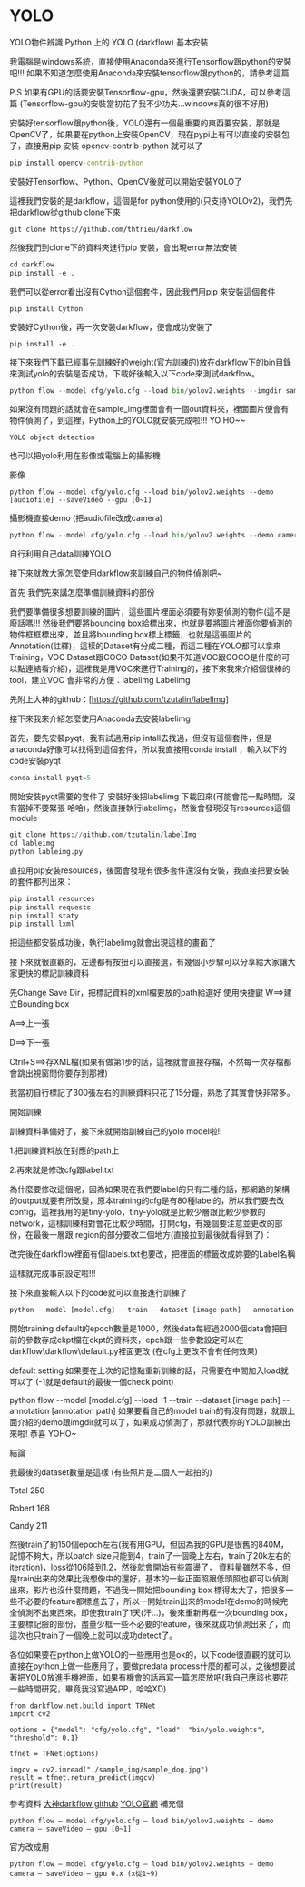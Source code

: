 # YOLO
YOLO物件辨識
Python 上的 YOLO (darkflow) 基本安裝

我電腦是windows系統，直接使用Anaconda來進行Tensorflow跟python的安裝吧!!! 如果不知道怎麼使用Anaconda來安裝tensorflow跟python的，請參考這篇

P.S 如果有GPU的話要安裝Tensorflow-gpu，然後還要安裝CUDA，可以參考這篇 (Tensorflow-gpu的安裝當初花了我不少功夫…windows真的很不好用)

安裝好tensorflow跟python後，YOLO還有一個最重要的東西要安裝，那就是OpenCV了，如果要在python上安裝OpenCV，現在pypi上有可以直接的安裝包了，直接用pip 安裝 opencv-contrib-python 就可以了
```cmd
pip install opencv-contrib-python
```
安裝好Tensorflow、Python、OpenCV後就可以開始安裝YOLO了

這裡我們安裝的是darkflow，這個是for python使用的(只支持YOLOv2)，我們先把darkflow從github clone下來
```git
git clone https://github.com/thtrieu/darkflow
```
然後我們到clone下的資料夾進行pip 安裝，會出現error無法安裝
```python
cd darkflow
pip install -e .
```
我們可以從error看出沒有Cython這個套件，因此我們用pip 來安裝這個套件
```cthon
pip install Cython
```
安裝好Cython後，再一次安裝darkflow，便會成功安裝了
```-e
pip install -e .
```
接下來我們下載已經事先訓練好的weight(官方訓練的)放在darkflow下的bin目錄來測試yolo的安裝是否成功，下載好後輸入以下code來測試darkflow。
```python
python flow --model cfg/yolo.cfg --load bin/yolov2.weights --imgdir sample_img/
```
如果沒有問題的話就會在sample_img裡面會有一個out資料夾，裡面圖片便會有物件偵測了，到這裡，Python上的YOLO就安裝完成啦!!! YO HO~~

```yolo
YOLO object detection
```
也可以把yolo利用在影像或電腦上的攝影機

影像
```flow
python flow --model cfg/yolo.cfg --load bin/yolov2.weights --demo [audiofile] --saveVideo --gpu [0~1]
```
攝影機直接demo (把audiofile改成camera)
```python
python flow --model cfg/yolo.cfg --load bin/yolov2.weights --demo camera --saveVideo --gpu [0~1]
```
自行利用自己data訓練YOLO

接下來就教大家怎麼使用darkflow來訓練自己的物件偵測吧~

首先 我們先來講怎麼準備訓練資料的部份


我們要準備很多想要訓練的圖片，這些圖片裡面必須要有妳要偵測的物件(這不是廢話嗎!!!
然後我們要將bounding box給標出來，也就是要將圖片裡面你要偵測的物件框框標出來，並且將bounding box標上標籤，也就是這張圖片的Annotation(註釋)，這樣的Dataset有分成二種，而這二種在YOLO都可以拿來Training，VOC Dataset跟COCO Dataset(如果不知道VOC跟COCO是什麼的可以點連結看介紹)，這裡我是用VOC來進行Training的，接下來我來介紹個很棒的tool，建立VOC 會非常的方便：labelimg
Labelimg

先附上大神的github：[https://github.com/tzutalin/labelImg]

接下來我來介紹怎麼使用Anaconda去安裝labelimg

首先，要先安裝pyqt，我有試過用pip intall去找過，但沒有這個套件，但是anaconda好像可以找得到這個套件，所以我直接用conda install ，輸入以下的code安裝pyqt
```python
conda install pyqt=5
```
開始安裝pyqt需要的套件了
安裝好後把labelimg 下載回來(可能會花一點時間，沒有當掉不要緊張 哈哈)，然後直接執行labelimg，然後會發現沒有resources這個module
```python
git clone https://github.com/tzutalin/labelImg
cd lableimg
python lableimg.py
```
直拉用pip安裝resources，後面會發現有很多套件還沒有安裝，我直接把要安裝的套件都列出來：
```python
pip install resources
pip install requests
pip install staty
pip install lxml
```
把這些都安裝成功後，執行labelimg就會出現這樣的畫面了


接下來就很直觀的，左邊都有按扭可以直接選，有幾個小步驟可以分享給大家讓大家更快的標記訓練資料

先Change Save Dir，把標記資料的xml檔要放的path給選好
使用快捷鍵
W==>建立Bounding box

A==>上一張

D==>下一張

Ctril+S==>存XML檔(如果有做第1步的話，這裡就會直接存檔，不然每一次存檔都會跳出視窗問你要存到那裡)


我當初自行標記了300張左右的訓練資料只花了15分鐘，熟悉了其實會快非常多。

開始訓練

訓練資料準備好了，接下來就開始訓練自己的yolo model啦!!

1.把訓練資料放在對應的path上


2.再來就是修改cfg跟label.txt

為什麼要修改這個呢，因為如果現在我們要label的只有二種的話，那網路的架構的output就要有所改變，原本training的cfg是有80種label的，所以我們要去改config，這裡我用的是tiny-yolo，tiny-yolo就是比較少層跟比較少參數的network，這樣訓練相對會花比較少時間，打開cfg，有幾個要注意並更改的部份，在最後一層跟 region的部分要改二個地方(直接拉到最後就看得到了)：


改完後在darkflow裡面有個labels.txt也要改，把裡面的標籤改成妳要的Label名稱


這樣就完成事前設定啦!!!

接下來直接輸入以下的code就可以直接進行訓練了
```python
python --model [model.cfg] --train --dataset [image path] --annotation [annotation path]
```
開始training
default的epoch數量是1000，然後data每經過2000個data會把目前的參數存成ckpt檔在ckpt的資料夾，epch跟一些參數設定可以在darkflow\darkflow\default.py裡面更改 (在cfg上更改不會有任何效果)


default setting
如果要在上次的記憶點重新訓練的話，只需要在中間加入load就可以了 (-1就是default的最後一個check point)

python flow --model [model.cfg] --load -1 --train --dataset [image path] --annotation [annotation path]
如果要看自己的model train的有沒有問題，就跟上面介紹的demo跟imgdir就可以了，如果成功偵測了，那就代表妳的YOLO訓練出來啦! 恭喜 YOHO~

結論

我最後的dataset數量是這樣 (有些照片是二個人一起拍的)

Total 250

Robert 168

Candy 211

然後train了約150個epoch左右(我有用GPU，但因為我的GPU是很舊的840M，記憶不夠大，所以batch size只能到4，train了一個晚上左右，train了20k左右的iteration)，loss從106降到1.2，然後就會開始有些震盪了， 資料量雖然不多，但是train出來的效果比我想像中的還好，基本的一些正面照跟低頭照也都可以偵測出來，影片也沒什麼問題，不過我一開始把bounding box 標得太大了，把很多一些不必要的feature都標進去了，所以一開始train出來的model在demo的時候完全偵測不出東西來，即使我train了1天(汗…)，後來重新再框一次bounding box，主要標記臉的部份，盡量少框一些不必要的feature，後來就成功偵測出來了，而這次也只train了一個晚上就可以成功detect了。

各位如果要在python上做YOLO的一些應用也是ok的，以下code很直觀的就可以直接在python上做一些應用了，要做predata process什麼的都可以，之後想要試著把YOLO放進手機裡面，如果有機會的話再寫一篇怎麼放吧(我自己應該也要花一些時間研究，畢竟我沒寫過APP，哈哈XD)
```
from darkflow.net.build import TFNet
import cv2

options = {"model": "cfg/yolo.cfg", "load": "bin/yolo.weights", "threshold": 0.1}

tfnet = TFNet(options)

imgcv = cv2.imread("./sample_img/sample_dog.jpg")
result = tfnet.return_predict(imgcv)
print(result)
```
參考資料
[大神darkflow github](https://github.com/thtrieu/darkflow)
[YOLO官網](https://pjreddie.com/darknet/yolo/)
補充個
```
python flow — model cfg/yolo.cfg — load bin/yolov2.weights — demo camera — saveVideo — gpu [0~1]
```
官方改成用
```
python flow — model cfg/yolo.cfg — load bin/yolov2.weights — demo camera — saveVideo — gpu 0.x (x從1~9)
```
